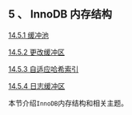 ## 5 、 InnoDB 内存结构

[14.5.1 缓冲池](https://dev.mysql.com/doc/refman/5.7/en/innodb-buffer-pool.html)

[14.5.2 更改缓冲区](https://dev.mysql.com/doc/refman/5.7/en/innodb-change-buffer.html)

[14.5.3 自适应哈希索引](https://dev.mysql.com/doc/refman/5.7/en/innodb-adaptive-hash.html)

[14.5.4 日志缓冲区](https://dev.mysql.com/doc/refman/5.7/en/innodb-redo-log-buffer.html)

本节介绍`InnoDB`内存结构和相关主题。

